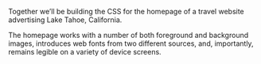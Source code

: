 Together we’ll be building the CSS for the homepage of a travel website advertising Lake Tahoe, California. 

The homepage works with a number of both foreground and background images, introduces web fonts from two different sources, and, importantly, remains legible on a variety of device screens.